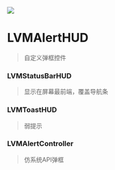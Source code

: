 ![](https://travis-ci.org/secootech/LVMAlertHUD.svg?branch=master)

# LVMAlertHUD

> 自定义弹框控件

### LVMStatusBarHUD

> 显示在屏幕最前端，覆盖导航条

### LVMToastHUD

> 弱提示

### LVMAlertController

> 仿系统API弹框
